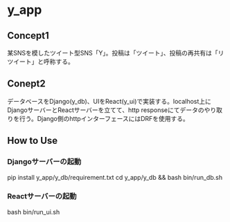 # y_app
## Concept1
某SNSを模したツイート型SNS「Y」。投稿は「ツイート」、投稿の再共有は「リツイート」と呼称する。
## Conept2
データベースをDjango(y_db)、UIをReact(y_ui)で実装する。localhost上にDjangoサーバーとReactサーバーを立てて、http responseにてデータのやり取りを行う。Django側のhttpインターフェースにはDRFを使用する。
## How to Use
### Djangoサーバーの起動
pip install y_app/y_db/requirement.txt
cd y_app/y_db && bash bin/run_db.sh
### Reactサーバーの起動
bash bin/run_ui.sh

